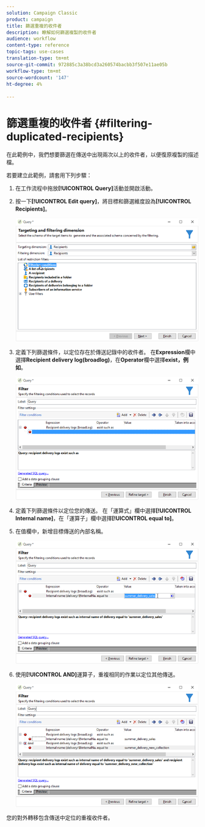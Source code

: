 ```yaml
---
solution: Campaign Classic
product: campaign
title: 篩選重複的收件者
description: 瞭解如何篩選複製的收件者
audience: workflow
content-type: reference
topic-tags: use-cases
translation-type: tm+mt
source-git-commit: 972885c3a38bcd3a260574bacbb3f507e11ae05b
workflow-type: tm+mt
source-wordcount: '147'
ht-degree: 4%

---
```



# 篩選重複的收件者 {#filtering-duplicated-recipients}

在此範例中，我們想要篩選在傳送中出現兩次以上的收件者，以便復原複製的描述檔。

若要建立此範例，請套用下列步驟：

1. 在工作流程中拖放&#x200B;**[!UICONTROL Query]**&#x200B;活動並開啟活動。
1. 按一下&#x200B;**[!UICONTROL Edit query]**，將目標和篩選維度設為&#x200B;**[!UICONTROL Recipients]**。

   ![](assets/query_recipients_1.png)

1. 定義下列篩選條件，以定位存在於傳送記錄中的收件者。 在&#x200B;**Expression**&#x200B;欄中選擇&#x200B;**Recipient delivery log(broadlog)**，在&#x200B;**Operator**&#x200B;欄中選擇&#x200B;**exist，例如**。

   ![](assets/query_recipients_2.png)

1. 定義下列篩選條件以定位您的傳送。 在「運算式」欄中選擇&#x200B;**[!UICONTROL Internal name]**，在「運算子」欄中選擇&#x200B;**[!UICONTROL equal to]**。
1. 在值欄中，新增目標傳送的內部名稱。

   ![](assets/query_recipients_3.png)

1. 使用&#x200B;**[!UICONTROL AND]**&#x200B;運算子，重複相同的作業以定位其他傳送。

   ![](assets/query_recipients_4.png)

您的對外轉移包含傳送中定位的重複收件者。
